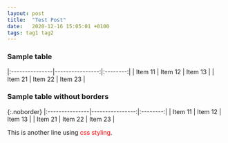 ```yaml
---
layout: post
title:  "Test Post"
date:   2020-12-16 15:05:01 +0100
tags: tag1 tag2
---
```

### Sample table

|:---------------|----------------:|:--------:|
| Item 11        | Item 12         | Item 13  |
| Item 21        | Item 22         | Item 23  |

### Sample table without borders

{:.noborder}
|:---------------|----------------:|:--------:|
| Item 11        | Item 12         | Item 13  |
| Item 21        | Item 22         | Item 23  |

<style>.colorRed {color:red;}</style>

This is another line using <span class="colorRed">css styling</span>.
